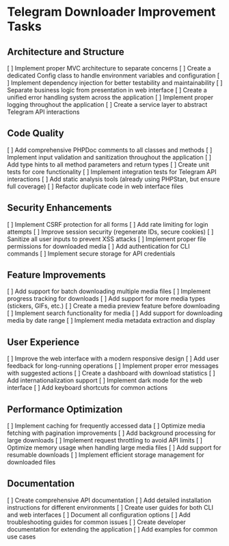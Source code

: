 # Telegram Downloader Improvement Tasks

## Architecture and Structure
[ ] Implement proper MVC architecture to separate concerns
[ ] Create a dedicated Config class to handle environment variables and configuration
[ ] Implement dependency injection for better testability and maintainability
[ ] Separate business logic from presentation in web interface
[ ] Create a unified error handling system across the application
[ ] Implement proper logging throughout the application
[ ] Create a service layer to abstract Telegram API interactions

## Code Quality
[ ] Add comprehensive PHPDoc comments to all classes and methods
[ ] Implement input validation and sanitization throughout the application
[ ] Add type hints to all method parameters and return types
[ ] Create unit tests for core functionality
[ ] Implement integration tests for Telegram API interactions
[ ] Add static analysis tools (already using PHPStan, but ensure full coverage)
[ ] Refactor duplicate code in web interface files

## Security Enhancements
[ ] Implement CSRF protection for all forms
[ ] Add rate limiting for login attempts
[ ] Improve session security (regenerate IDs, secure cookies)
[ ] Sanitize all user inputs to prevent XSS attacks
[ ] Implement proper file permissions for downloaded media
[ ] Add authentication for CLI commands
[ ] Implement secure storage for API credentials

## Feature Improvements
[ ] Add support for batch downloading multiple media files
[ ] Implement progress tracking for downloads
[ ] Add support for more media types (stickers, GIFs, etc.)
[ ] Create a media preview feature before downloading
[ ] Implement search functionality for media
[ ] Add support for downloading media by date range
[ ] Implement media metadata extraction and display

## User Experience
[ ] Improve the web interface with a modern responsive design
[ ] Add user feedback for long-running operations
[ ] Implement proper error messages with suggested actions
[ ] Create a dashboard with download statistics
[ ] Add internationalization support
[ ] Implement dark mode for the web interface
[ ] Add keyboard shortcuts for common actions

## Performance Optimization
[ ] Implement caching for frequently accessed data
[ ] Optimize media fetching with pagination improvements
[ ] Add background processing for large downloads
[ ] Implement request throttling to avoid API limits
[ ] Optimize memory usage when handling large media files
[ ] Add support for resumable downloads
[ ] Implement efficient storage management for downloaded files

## Documentation
[ ] Create comprehensive API documentation
[ ] Add detailed installation instructions for different environments
[ ] Create user guides for both CLI and web interfaces
[ ] Document all configuration options
[ ] Add troubleshooting guides for common issues
[ ] Create developer documentation for extending the application
[ ] Add examples for common use cases